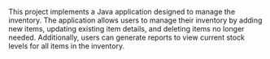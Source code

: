 This project implements a Java application designed to manage the inventory.
The application allows users to manage their inventory by adding new items, updating existing item details, and deleting items no longer needed. 
Additionally, users can generate reports to view current stock levels for all items in the inventory.
